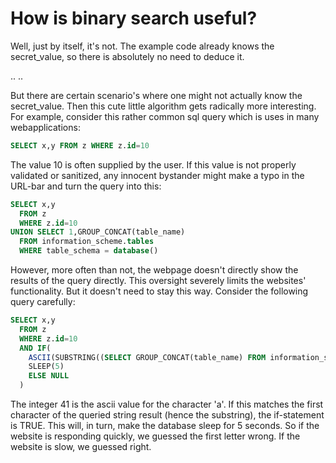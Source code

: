 # How is binary search useful?
Well, just by itself, it's not. The example code already knows the secret_value, so there is absolutely no need to deduce it. 

..
..

But there are certain scenario's where one might not actually know the secret_value. Then this cute little algorithm gets radically more interesting. For example, consider this rather common sql query which is uses in many webapplications:

```sql
SELECT x,y FROM z WHERE z.id=10 
```

The value 10 is often supplied by the user. If this value is not properly validated or sanitized, any innocent bystander might make a typo in the URL-bar and turn the query into this:

```sql
SELECT x,y 
  FROM z 
  WHERE z.id=10 
UNION SELECT 1,GROUP_CONCAT(table_name) 
  FROM information_scheme.tables 
  WHERE table_schema = database()
```

However, more often than not, the webpage doesn't directly show the results of the query directly. This oversight severely limits the websites' functionality. But it doesn't need to stay this way. Consider the following query carefully:

```sql
SELECT x,y 
  FROM z 
  WHERE z.id=10 
  AND IF( 
    ASCII(SUBSTRING((SELECT GROUP_CONCAT(table_name) FROM information_schema.tables WHERE table_scheme = database()),1,1)) == 41,
    SLEEP(5) 
    ELSE NULL
  )
```
The integer 41 is the ascii value for the character 'a'. If this matches the first character of the queried string result (hence the substring), the if-statement is TRUE. This will, in turn, make the database sleep for 5 seconds. So if the website is responding quickly, we guessed the first letter wrong. If the website is slow, we guessed right. 

